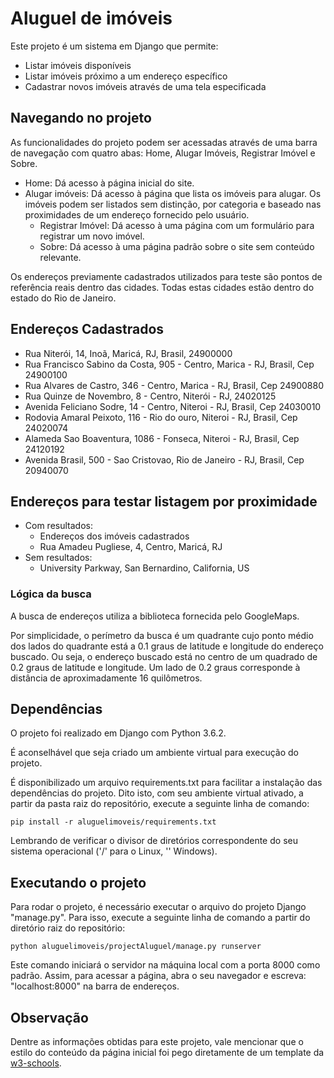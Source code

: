# Aluguel de imóveis

Este projeto é um sistema em Django que permite: 

* Listar imóveis disponíveis
* Listar imóveis próximo a um endereço específico
* Cadastrar novos imóveis através de uma tela especificada
	

## Navegando no projeto

As funcionalidades do projeto podem ser acessadas através de uma barra de navegação com quatro abas: Home, Alugar Imóveis, Registrar Imóvel e Sobre.
* Home: Dá acesso à página inicial do site.
* Alugar imóveis: Dá acesso à página que lista os imóveis para alugar. Os imóveis podem ser listados sem distinção, por categoria e baseado nas proximidades de um endereço fornecido pelo usuário.
	* Registrar Imóvel: Dá acesso à uma página com um formulário para registrar um novo imóvel.
	* Sobre: Dá acesso à uma página padrão sobre o site sem conteúdo relevante.


Os endereços previamente cadastrados utilizados para teste são pontos de referência reais dentro das cidades. Todas estas cidades estão dentro do estado do Rio de Janeiro.


## Endereços Cadastrados

* Rua Niterói, 14, Inoã, Maricá, RJ, Brasil, 24900000
* Rua Francisco Sabino da Costa, 905 - Centro, Marica - RJ, Brasil, Cep 24900100
* Rua Alvares de Castro, 346 - Centro, Marica - RJ, Brasil, Cep 24900880
* Rua Quinze de Novembro, 8 - Centro, Niterói - RJ, 24020125
* Avenida Feliciano Sodre, 14 - Centro, Niteroi - RJ, Brasil, Cep 24030010
* Rodovia Amaral Peixoto, 116 - Rio do ouro, Niteroi - RJ, Brasil, Cep 24020074
* Alameda Sao Boaventura, 1086 - Fonseca, Niteroi - RJ, Brasil, Cep 24120192
* Avenida Brasil, 500 - Sao Cristovao, Rio de Janeiro - RJ, Brasil, Cep 20940070

	
## Endereços para testar listagem por proximidade

* Com resultados:
  * Endereços dos imóveis cadastrados
  * Rua Amadeu Pugliese, 4, Centro, Maricá, RJ
* Sem resultados:
  * University Parkway, San Bernardino, California, US
	 

### Lógica da busca

A busca de endereços utiliza a biblioteca fornecida pelo GoogleMaps.

Por simplicidade, o perímetro da busca é um quadrante cujo ponto médio dos lados do quadrante está a 0.1 graus de latitude e longitude do endereço buscado. Ou seja, o endereço buscado está no centro de um quadrado de 0.2 graus de latitude e longitude. Um lado de 0.2 graus corresponde à distância de aproximadamente 16 quilômetros.


## Dependências

O projeto foi realizado em Django com Python 3.6.2. 

É aconselhável que seja criado um ambiente virtual para execução do projeto. 

É disponibilizado um arquivo requirements.txt para facilitar a instalação das dependências do projeto.
Dito isto, com seu ambiente virtual ativado, a partir da pasta raiz do repositório, execute a seguinte linha de comando:

`pip install -r aluguelimoveis/requirements.txt`

Lembrando de verificar o divisor de diretórios correspondente do seu sistema operacional ('/' para o Linux, '\' Windows).


## Executando o projeto

Para rodar o projeto, é necessário executar o arquivo do projeto Django "manage.py". Para isso, execute a seguinte linha de comando a partir do diretório raiz do repositório:

`python aluguelimoveis/projectAluguel/manage.py runserver`

Este comando iniciará o servidor na máquina local com a porta 8000 como padrão. Assim, para acessar a página, abra o seu navegador e escreva: "localhost:8000" na barra de endereços.

	
## Observação

Dentre as informações obtidas para este projeto, vale mencionar que o estilo do conteúdo da página inicial foi pego diretamente de um template da [w3-schools](https://www.w3schools.com/w3css/tryw3css_templates_start_page.htm).